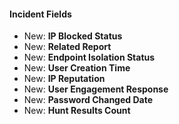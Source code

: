 
#### Incident Fields
- New: **IP Blocked Status**
- New: **Related Report**
- New: **Endpoint Isolation Status**
- New: **User Creation Time**
- New: **IP Reputation**
- New: **User Engagement Response**
- New: **Password Changed Date**
- New: **Hunt Results Count**
